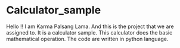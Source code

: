 # Calculator_sample
Hello !! I am Karma Palsang Lama.
And this is the project that we are assigned to.
It is a calculator sample.
This calculator does the basic mathematical operation.
The code are written in python language.

